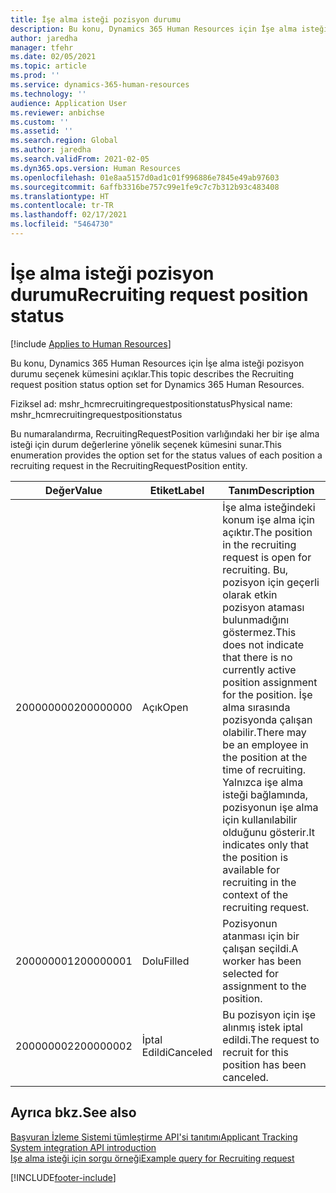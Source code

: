 ```yaml
---
title: İşe alma isteği pozisyon durumu
description: Bu konu, Dynamics 365 Human Resources için İşe alma isteği pozisyon durumu seçenek kümesini açıklar.
author: jaredha
manager: tfehr
ms.date: 02/05/2021
ms.topic: article
ms.prod: ''
ms.service: dynamics-365-human-resources
ms.technology: ''
audience: Application User
ms.reviewer: anbichse
ms.custom: ''
ms.assetid: ''
ms.search.region: Global
ms.author: jaredha
ms.search.validFrom: 2021-02-05
ms.dyn365.ops.version: Human Resources
ms.openlocfilehash: 01e8aa5157d0ad1c01f996886e7845e49ab97603
ms.sourcegitcommit: 6affb3316be757c99e1fe9c7c7b312b93c483408
ms.translationtype: HT
ms.contentlocale: tr-TR
ms.lasthandoff: 02/17/2021
ms.locfileid: "5464730"
---
```

# <a name="recruiting-request-position-status"></a><span data-ttu-id="0775d-103">İşe alma isteği pozisyon durumu</span><span class="sxs-lookup"><span data-stu-id="0775d-103">Recruiting request position status</span></span>

[!include [Applies to Human Resources](../includes/applies-to-hr.md)]

<span data-ttu-id="0775d-104">Bu konu, Dynamics 365 Human Resources için İşe alma isteği pozisyon durumu seçenek kümesini açıklar.</span><span class="sxs-lookup"><span data-stu-id="0775d-104">This topic describes the Recruiting request position status option set for Dynamics 365 Human Resources.</span></span>

<span data-ttu-id="0775d-105">Fiziksel ad: mshr_hcmrecruitingrequestpositionstatus</span><span class="sxs-lookup"><span data-stu-id="0775d-105">Physical name: mshr_hcmrecruitingrequestpositionstatus</span></span>

<span data-ttu-id="0775d-106">Bu numaralandırma, RecruitingRequestPosition varlığındaki her bir işe alma isteği için durum değerlerine yönelik seçenek kümesini sunar.</span><span class="sxs-lookup"><span data-stu-id="0775d-106">This enumeration provides the option set for the status values of each position a recruiting request in the RecruitingRequestPosition entity.</span></span>

| <span data-ttu-id="0775d-107">Değer</span><span class="sxs-lookup"><span data-stu-id="0775d-107">Value</span></span> | <span data-ttu-id="0775d-108">Etiket</span><span class="sxs-lookup"><span data-stu-id="0775d-108">Label</span></span> | <span data-ttu-id="0775d-109">Tanım</span><span class="sxs-lookup"><span data-stu-id="0775d-109">Description</span></span> |
| --- | --- | --- |
| <span data-ttu-id="0775d-110">200000000</span><span class="sxs-lookup"><span data-stu-id="0775d-110">200000000</span></span> | <span data-ttu-id="0775d-111">Açık</span><span class="sxs-lookup"><span data-stu-id="0775d-111">Open</span></span> | <span data-ttu-id="0775d-112">İşe alma isteğindeki konum işe alma için açıktır.</span><span class="sxs-lookup"><span data-stu-id="0775d-112">The position in the recruiting request is open for recruiting.</span></span> <span data-ttu-id="0775d-113">Bu, pozisyon için geçerli olarak etkin pozisyon ataması bulunmadığını göstermez.</span><span class="sxs-lookup"><span data-stu-id="0775d-113">This does not indicate that there is no currently active position assignment for the position.</span></span> <span data-ttu-id="0775d-114">İşe alma sırasında pozisyonda çalışan olabilir.</span><span class="sxs-lookup"><span data-stu-id="0775d-114">There may be an employee in the position at the time of recruiting.</span></span> <span data-ttu-id="0775d-115">Yalnızca işe alma isteği bağlamında, pozisyonun işe alma için kullanılabilir olduğunu gösterir.</span><span class="sxs-lookup"><span data-stu-id="0775d-115">It indicates only that the position is available for recruiting in the context of the recruiting request.</span></span> |
| <span data-ttu-id="0775d-116">200000001</span><span class="sxs-lookup"><span data-stu-id="0775d-116">200000001</span></span> | <span data-ttu-id="0775d-117">Dolu</span><span class="sxs-lookup"><span data-stu-id="0775d-117">Filled</span></span> | <span data-ttu-id="0775d-118">Pozisyonun atanması için bir çalışan seçildi.</span><span class="sxs-lookup"><span data-stu-id="0775d-118">A worker has been selected for assignment to the position.</span></span> |
| <span data-ttu-id="0775d-119">200000002</span><span class="sxs-lookup"><span data-stu-id="0775d-119">200000002</span></span> | <span data-ttu-id="0775d-120">İptal Edildi</span><span class="sxs-lookup"><span data-stu-id="0775d-120">Canceled</span></span> | <span data-ttu-id="0775d-121">Bu pozisyon için işe alınmış istek iptal edildi.</span><span class="sxs-lookup"><span data-stu-id="0775d-121">The request to recruit for this position has been canceled.</span></span> |

## <a name="see-also"></a><span data-ttu-id="0775d-122">Ayrıca bkz.</span><span class="sxs-lookup"><span data-stu-id="0775d-122">See also</span></span>

[<span data-ttu-id="0775d-123">Başvuran İzleme Sistemi tümleştirme API'si tanıtımı</span><span class="sxs-lookup"><span data-stu-id="0775d-123">Applicant Tracking System integration API introduction</span></span>](hr-admin-integration-ats-api-introduction.md)<br>
[<span data-ttu-id="0775d-124">Işe alma isteği için sorgu örneği</span><span class="sxs-lookup"><span data-stu-id="0775d-124">Example query for Recruiting request</span></span>](hr-admin-integration-ats-api-recruiting-request-example-query.md)


[!INCLUDE[footer-include](../includes/footer-banner.md)]